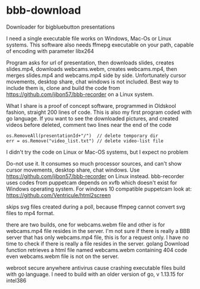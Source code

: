 # bbb-download
Downloader for bigbluebutton presentations

I need a single executable file works on Windows, Mac-Os or Linux systems. This software also needs ffmepg executable on your path, capable of encoding with parameter libx264

Program asks for url of presentation, then downloads slides, creates slides.mp4, downloads webcams.webm, creates webcams.mp4, then merges slides.mp4 and webcams.mp4 side by side.
Unfortunately cursor movements, desktop share, chat windows is not included. Best way to include them is, clone and build the code from https://github.com/jibon57/bbb-recorder on a Linux system.

What I share is a proof of concept software, programmed in Oldskool fashion, straight 200 lines of code. This is also my first program coded with go language. If you want to see the downloaded pictures, and created videos before deleted, comment two lines near the end of the code

    os.RemoveAll(presentationId+"/")  // delete temporary dir
    err = os.Remove("video_list.txt") // delete video-list file
  
 I didn't try the code on Linux or Mac-OS systems, but I expect no problem
 
Do-not use it. It consumes so much processor sources, and can't show cursor movements, desktop share, chat windows. Use https://github.com/jibon57/bbb-recorder on Linux instead. bbb-recorder uses codes from puppetcam depends on xvfb which doesn't exist for Windows operating system. For windows 10 compatible puppetcam look at: https://github.com/Ventricule/html2screen 

skips svg files created during a poll, because ffmpeg cannot convert svg files to mp4 format.

there are two builds, one for webcams.webm file and other is for webcams.mp4 file resides in the server. I'm not sure if there is really a BBB server that has only webcams.mp4 file, this is for a request only. I have no time to check if there is really a file resides in the server. golang Download function retrieves a html file named webcams.webm containing 404 code even webcams.webm file is not on the server.

webroot secure anywhere antivirus cause crashing executable files build with go language. I need to build with an older version of go, v 1.13.15 for intel386 

